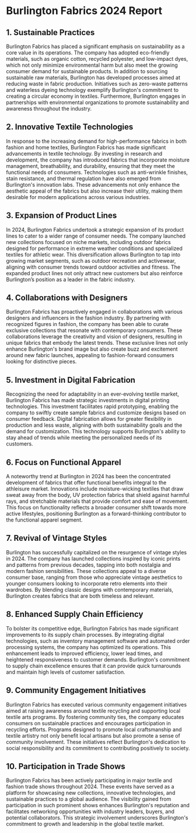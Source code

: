 # Burlington Fabrics 2024 Report

## 1. Sustainable Practices
Burlington Fabrics has placed a significant emphasis on sustainability as a core value in its operations. The company has adopted eco-friendly materials, such as organic cotton, recycled polyester, and low-impact dyes, which not only minimize environmental harm but also meet the growing consumer demand for sustainable products. In addition to sourcing sustainable raw materials, Burlington has developed processes aimed at reducing waste in fabric production. Initiatives such as zero-waste patterns and waterless dyeing technology exemplify Burlington's commitment to creating a circular economy in textiles. Furthermore, Burlington engages in partnerships with environmental organizations to promote sustainability and awareness throughout the industry.

## 2. Innovative Textile Technologies
In response to the increasing demand for high-performance fabrics in both fashion and home textiles, Burlington Fabrics has made significant advancements in textile technology. By investing in research and development, the company has introduced fabrics that incorporate moisture management, breathability, and durability, ensuring that they meet the functional needs of consumers. Technologies such as anti-wrinkle finishes, stain resistance, and thermal regulation have also emerged from Burlington's innovation labs. These advancements not only enhance the aesthetic appeal of the fabrics but also increase their utility, making them desirable for modern applications across various industries.

## 3. Expansion of Product Lines
In 2024, Burlington Fabrics undertook a strategic expansion of its product lines to cater to a wider range of consumer needs. The company launched new collections focused on niche markets, including outdoor fabrics designed for performance in extreme weather conditions and specialized textiles for athletic wear. This diversification allows Burlington to tap into growing market segments, such as outdoor recreation and activewear, aligning with consumer trends toward outdoor activities and fitness. The expanded product lines not only attract new customers but also reinforce Burlington’s position as a leader in the fabric industry.

## 4. Collaborations with Designers
Burlington Fabrics has proactively engaged in collaborations with various designers and influencers in the fashion industry. By partnering with recognized figures in fashion, the company has been able to curate exclusive collections that resonate with contemporary consumers. These collaborations leverage the creativity and vision of designers, resulting in unique fabrics that embody the latest trends. These exclusive lines not only enhance Burlington's brand image but also create buzz and excitement around new fabric launches, appealing to fashion-forward consumers looking for distinctive pieces.

## 5. Investment in Digital Fabrication
Recognizing the need for adaptability in an ever-evolving textile market, Burlington Fabrics has made strategic investments in digital printing technologies. This investment facilitates rapid prototyping, enabling the company to swiftly create sample fabrics and customize designs based on consumer feedback. Digital fabrication allows for greater flexibility in production and less waste, aligning with both sustainability goals and the demand for customization. This technology supports Burlington's ability to stay ahead of trends while meeting the personalized needs of its customers.

## 6. Focus on Functional Apparel
A noteworthy trend at Burlington in 2024 has been the concentrated development of fabrics that offer functional benefits integral to the athleisure market. Innovations include moisture-wicking textiles that draw sweat away from the body, UV protection fabrics that shield against harmful rays, and stretchable materials that provide comfort and ease of movement. This focus on functionality reflects a broader consumer shift towards more active lifestyles, positioning Burlington as a forward-thinking contributor to the functional apparel segment.

## 7. Revival of Vintage Styles
Burlington has successfully capitalized on the resurgence of vintage styles in 2024. The company has launched collections inspired by iconic prints and patterns from previous decades, tapping into both nostalgia and modern fashion sensibilities. These collections appeal to a diverse consumer base, ranging from those who appreciate vintage aesthetics to younger consumers looking to incorporate retro elements into their wardrobes. By blending classic designs with contemporary materials, Burlington creates fabrics that are both timeless and relevant.

## 8. Enhanced Supply Chain Efficiency
To bolster its competitive edge, Burlington Fabrics has made significant improvements to its supply chain processes. By integrating digital technologies, such as inventory management software and automated order processing systems, the company has optimized its operations. This enhancement leads to improved efficiency, lower lead times, and heightened responsiveness to customer demands. Burlington's commitment to supply chain excellence ensures that it can provide quick turnarounds and maintain high levels of customer satisfaction.

## 9. Community Engagement Initiatives
Burlington Fabrics has executed various community engagement initiatives aimed at raising awareness around textile recycling and supporting local textile arts programs. By fostering community ties, the company educates consumers on sustainable practices and encourages participation in recycling efforts. Programs designed to promote local craftsmanship and textile artistry not only benefit local artisans but also promote a sense of community involvement. These initiatives reflect Burlington's dedication to social responsibility and its commitment to contributing positively to society.

## 10. Participation in Trade Shows
Burlington Fabrics has been actively participating in major textile and fashion trade shows throughout 2024. These events have served as a platform for showcasing new collections, innovative technologies, and sustainable practices to a global audience. The visibility gained from participation in such prominent shows enhances Burlington's reputation and facilitates networking opportunities with industry leaders, buyers, and potential collaborators. This strategic involvement underscores Burlington's commitment to growth and leadership in the global textile market.